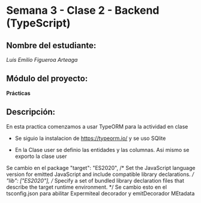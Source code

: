 

# Semana 3 - Clase 2 - Backend (TypeScript)

## Nombre del estudiante:
*Luis Emilio Figueroa Arteaga*

## Módulo del proyecto:
**Prácticas**


## Descripción:
En esta practica comenzamos a usar TypeORM para la actividad en clase

- Se siguio la instalacion de https://typeorm.io/ y se uso SQlite 

- En la Clase user se definio las entidades y las columnas. Asi mismo se exporto la clase user

Se cambio en el package 
    "target": "ES2020",                                  /* Set the JavaScript language version for emitted JavaScript and include compatible library declarations. */
    "lib": ["ES2020"],                                        /* Specify a set of bundled library declaration files that describe the target runtime environment. */
Se cambio esto en el tsconfig.json para abilitar Expermiteal decorador y emitDecorador MEtadata